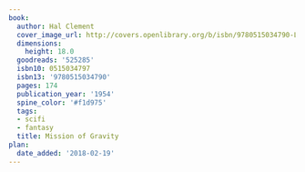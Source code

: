```yaml
---
book:
  author: Hal Clement
  cover_image_url: http://covers.openlibrary.org/b/isbn/9780515034790-L.jpg
  dimensions:
    height: 18.0
  goodreads: '525285'
  isbn10: 0515034797
  isbn13: '9780515034790'
  pages: 174
  publication_year: '1954'
  spine_color: '#f1d975'
  tags:
  - scifi
  - fantasy
  title: Mission of Gravity
plan:
  date_added: '2018-02-19'
---
```

